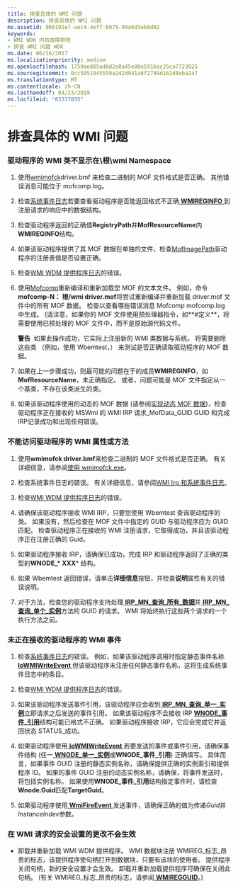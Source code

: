 ```yaml
---
title: 排查具体的 WMI 问题
description: 排查具体的 WMI 问题
ms.assetid: 966191e7-aec4-4eff-b975-99a6d3eb8d02
keywords:
- WMI WDK 内核故障排除
- 排查 WMI 问题 WDK
ms.date: 06/16/2017
ms.localizationpriority: medium
ms.openlocfilehash: 1759ae885a46d2e8a45e08e5916ac25ca7723025
ms.sourcegitcommit: 0cc5051945559a242d941a6f2799d161d8eba2a7
ms.translationtype: MT
ms.contentlocale: zh-CN
ms.lasthandoff: 04/23/2019
ms.locfileid: "63377035"
---
```

# <a name="troubleshooting-specific-wmi-problems"></a>排查具体的 WMI 问题





### <a href="" id="driver-s-wmi-classes-do-not-appear-in-the--root-wmi-namespace"></a>驱动程序的 WMI 类不显示在\\根\\wmi Namespace

1.  使用[wmimofck](using-wmimofck-exe.md)driver.bmf 来检查二进制的 MOF 文件格式是否正确。 其他错误消息可能位于 mofcomp.log。

2.  检查[系统事件日志](general-techniques-for-testing-wmi-driver-support.md#ddk-wmi-irps-and-the-system-event-log-kg)若要查看驱动程序是否能返回格式不正确[ **WMIREGINFO** ](https://msdn.microsoft.com/library/windows/hardware/ff565832)到注册请求的响应中的数据结构。

3.  检查驱动程序返回的正确值**RegistryPath**并**MofResourceName**内**WMIREGINFO**结构。

4.  如果该驱动程序提供了其 MOF 数据在单独的文件，检查[MofImagePath](setting-the-mofimagepath-registry-value.md)驱动程序的注册表值是否设置正确。

5.  检查[WMI WDM 提供程序日志](general-techniques-for-testing-wmi-driver-support.md#ddk-wmi-wdm-provider-log-kg)的错误。

6.  使用[Mofcomp](compiling-a-driver-s-mof-file.md)重新编译和重新加载您 MOF 的文本文件。 例如，命令**mofcomp-N： 根/wmi driver.mof**将尝试重新编译并重新加载 driver.mof 文件中的所有 MOF 数据。 检查以查看哪些错误消息 Mofcomp mofcomp.log 中生成。 (请注意，如果你的 MOF 文件使用预处理器指令，如**\#定义**，将需要使用已预处理的 MOF 文件中，而不是原始源代码文件。

    **警告**  如果此操作成功，它实际上注册新的 WMI 类数据与系统。 将需要删除这些类 （例如，使用 Wbemtest，） 来测试是否正确读取驱动程序的 MOF 数据。

     

7.  如果在上一步骤成功，则最可能的问题在于的成员**WMIREGINFO**，如**MofResourceName**，未正确指定。 或者，问题可能是 MOF 文件指定从一个基类，不存在该类派生的类。

8.  如果该驱动程序使用的动态的 MOF 数据 (请参阅[实现动态 MOF 数据](implementing-dynamic-mof-data.md))，检查驱动程序正在接收的 MSWmi 的 WMI IRP 请求\_MofData\_GUID GUID 和完成 IRP记录成功和出现任何错误。

### <a name="drivers-wmi-properties-or-methods-cannot-be-accessed"></a>不能访问驱动程序的 WMI 属性或方法

1. 使用**wmimofck driver.bmf**来检查二进制的 MOF 文件格式是否正确。 有关详细信息，请参阅[使用 wmimofck.exe](using-wmimofck-exe.md)。

2. 检查系统事件日志的错误。 有关详细信息，请参阅[WMI Irp 和系统事件日志](general-techniques-for-testing-wmi-driver-support.md#ddk-wmi-irps-and-the-system-event-log-kg)。

3. 检查[WMI WDM 提供程序日志](general-techniques-for-testing-wmi-driver-support.md#ddk-wmi-wdm-provider-log-kg)的错误。

4. 请确保该驱动程序接收 WMI IRP，只要您使用 Wbemtest 查询驱动程序的类。 如果没有，然后检查在 MOF 文件中指定的 GUID 与驱动程序应为 GUID 匹配。 检查驱动程序正在接收的 WMI 注册请求，它取得成功，并且该驱动程序正在注册正确的 Guid。

5. 如果驱动程序接收 IRP，请确保已成功，完成 IRP 和驱动程序返回了正确的类型的**WNODE\_* XXX*** 结构。

6. 如果 Wbemtest 返回错误，请单击**详细信息**按钮，并检查**说明**属性有关的错误说明。

7. 对于方法，检查您的驱动程序支持处理[ **IRP\_MN\_查询\_所有\_数据**](https://msdn.microsoft.com/library/windows/hardware/ff551650)并[ **IRP\_MN\_查询\_单个\_实例**](https://msdn.microsoft.com/library/windows/hardware/ff551718)方法的 GUID 的请求。 WMI 将始终执行这些两个请求的一个执行方法之前。

### <a name="drivers-wmi-events-are-not-being-received"></a>未正在接收的驱动程序的 WMI 事件

1.  检查[系统事件日志](general-techniques-for-testing-wmi-driver-support.md#ddk-wmi-irps-and-the-system-event-log-kg)的错误。 例如，如果该驱动程序调用时指定静态事件名称[ **IoWMIWriteEvent** ](https://msdn.microsoft.com/library/windows/hardware/ff550520)但该驱动程序未注册任何静态事件名称，这将生成系统事件日志中的条目。

2.  检查[WMI WDM 提供程序日志](general-techniques-for-testing-wmi-driver-support.md#ddk-wmi-wdm-provider-log-kg)的错误。

3.  如果该驱动程序发送事件引用，该驱动程序应会收到[ **IRP\_MN\_查询\_单一\_实例**](https://msdn.microsoft.com/library/windows/hardware/ff551718)立即请求之后发送的事件引用。 如果该驱动程序不会接收 IRP [ **WNODE\_事件\_引用**](https://msdn.microsoft.com/library/windows/hardware/ff566374)结构可能已格式不正确。 如果驱动程序接收 IRP，它应会完成它并返回状态 STATUS\_成功。

4.  如果驱动程序使用[ **IoWMIWriteEvent** ](https://msdn.microsoft.com/library/windows/hardware/ff550520)若要发送的事件或事件引用，请确保事件结构 (任一[ **WNODE\_单一\_实例**](https://msdn.microsoft.com/library/windows/hardware/ff566377)或**WNODE\_事件\_引用**) 正确填写。 具体而言，如果事件 GUID 注册的静态实例名称，请确保提供正确的实例索引和提供程序 ID。 如果的事件 GUID 注册的动态实例名称，请确保，将事件发送时，将包括实例名称。 如果使用**WNODE\_事件\_引用**结构指定事件时，请检查**Wnode.Guid**匹配**TargetGuid**。

5.  如果驱动程序使用[ **WmiFireEvent** ](https://msdn.microsoft.com/library/windows/hardware/ff565807)发送事件，请确保正确的值为传递*Guid*并*InstanceIndex*参数。

### <a name="changes-in-security-settings-for-wmi-requests-do-not-take-effect"></a>在 WMI 请求的安全设置的更改不会生效

-   卸载并重新加载 WMI WDM 提供程序。 WMI 数据块注册 WMIREG\_标志\_昂贵的标志，该提供程序使句柄打开到数据块，只要有该块的使用者。 提供程序关闭句柄，新的安全设置才会生效。 卸载并重新加载提供程序可确保在关闭此句柄。 (有关 WMIREG\_标志\_昂贵的标志，请参阅[ **WMIREGGUID**](https://msdn.microsoft.com/library/windows/hardware/ff565827)。)

 

 




